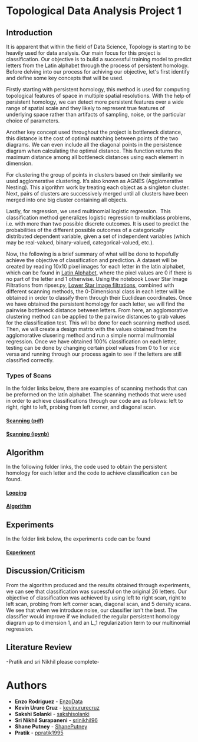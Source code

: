 # Topological Data Analysis Project 1

## Introduction
It is apparent that within the field of Data Science, Topology is starting to be heavily used for data analysis. Our main focus for this project is classification. Our objective is to build a successful training model to predict letters from the Latin alphabet through the process of persistent homology. Before delving into our process for achiving our objective, let's first identify and define some key concepts that will be used. 

Firstly starting with persistent homology, this method is used for computing topological features of space in multiple spatial resolutions. With the help of persistent homology, we can detect more persistent features over a wide range of spatial scale and they likely to represent true features of underlying space rather than artifacts of sampling, noise, or the particular choice of parameters.

Another key concept used throughout the project is bottleneck distance, this distance is the cost of optimal matching between points of the two diagrams. We can even include all the diagonal points in the persistence diagram when calculating the optimal distance. This function returns the maximum distance among all bottleneck distances using each element in dimension.

For clustering the group of points in clusters based on their similarity we used agglomerative clustering. It’s also known as AGNES (Agglomerative Nesting). This algorithm work by treating each object as a singleton cluster. Next, pairs of clusters are successively merged until all clusters have been merged into one big cluster containing all objects.

Lastly, for regression, we used multinomial logistic regression.  This classification method generalizes logistic regression to multiclass problems, i.e. with more than two possible discrete outcomes. It is used to predict the probabilities of the different possible outcomes of a categorically distributed dependent variable, given a set of independent variables (which may be real-valued, binary-valued, categorical-valued, etc.).


Now, the following is a brief summary of what will be done to hopefully achieve the objective of classification and prediction. A dataset will be created by reading 10x10 pixel images for each letter in the latin alphabet, which can be found in [Latin Alphabet](https://github.com/EnzoData/TDA_Project1/tree/master/Latin%20Alphabet/Latin%20alphabet.pdf), where the pixel values are 0 if there is no part of the letter and 1 otherwise.  Using the notebook Lower Star Image Filtrations from ripser.py, [Lower Star Image filtrations](https://ripser.scikit-tda.org/Lower%20Star%20Image%20Filtrations.html), combined with different scanning methods, the 0-Dimensional class in each letter will be obtained in order to classify them through their Euclidean coordinates. Once we have obtained the persistent homology for each letter, we will find the pairwise bottleneck distance between letters. From here, an agglomorative clustering method can be applied to the pairwise distances to grab values for the classification test. This will be done for each scanning method used. Then, we will create a design matrix with the values obtained from the agglomorative clusering method and run a simple normal mulitnomial regression. Once we have obtained 100% classification on each letter, testing can be done by changing certain pixel values from 0 to 1 or vice versa and running through our process again to see if the letters are still classified correctly. 

### Types of Scans
In the folder links below, there are examples of scanning methods that can be preformed on the latin alphabet. The scanning methods that were used in order to achieve classifications through our code are as follows: left to right, right to left, probing from left corner, and diagonal scan.
#### [Scanning (pdf)](https://github.com/EnzoData/TDA_Project1/tree/master/Scanning%20Methods)
#### [Scanning (ipynb)](https://github.com/EnzoData/TDA_Project1/tree/master/Scanning%20Examples)

## Algorithm
In the following folder links, the code used to obtain the persistent homology for each letter and the code to achieve classification can be found. 
#### [Looping](https://github.com/EnzoData/TDA_Project1/tree/master/Looping)
#### [Algorithm](https://github.com/EnzoData/TDA_Project1/tree/master/Algorithm)


## Experiments
In the folder link below, the experiments code can be found

#### [Experiment](https://github.com/EnzoData/TDA_Project1/tree/master/Experiment)


## Discussion/Criticism
From the algorithm produced and the results obtained through experiments, we can see that classification was sucessful on the original 26 letters. Our objective of classification was achieved by using left to right scan, right to left scan, probing from left corner scan, diagonal scan, and 5 density scans. We see that when we introduce noise, our classifier isn't the best. The classifier would improve if we included the regular persistent homology diagram up to dimension 1, and an L_1 regularization term to our multinomial regression. 

## Literature Review
-Pratik and sri Nikhil please complete-


# Authors

* **Enzo Rodriguez** - [EnzoData](https://github.com/EnzoData)
* **Kevin Urure Cruz** - [kevinururecruz](https://github.com/kevinururecruz)
* **Sakshi Solanki** - [sakshisolanki](https://github.com/sakshisolanki)
* **Sri Nikhil Surapaneni** - [srinikhil96](https://github.com/srinikhil96)
* **Shane Putney** - [ShanePutney](https://github.com/ShanePutney)
* **Pratik** - [ppratik1995](https://github.com/ppratik1995)
